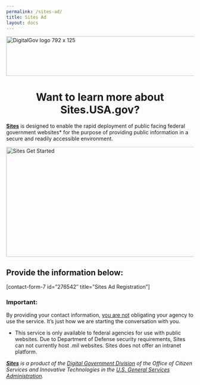 ```yaml
---
permalink: /sites-ad/
title: Sites Ad
layout: docs
---
```


[<img class="aligncenter wp-image-107152" src="https://s3.amazonaws.com/sitesusa/wp-content/uploads/sites/212/2014/01/logo.png" alt="DigitalGov logo 792 x 125" width="678" height="107" />](http://www.DigitalGov.gov)

<h1 style="text-align: center">
  Want to learn more about Sites.USA.gov?
</h1>

[**Sites**](https://sites.usa.gov/) is designed to enable the rapid deployment of public facing federal government websites* for the purpose of providing public information in a secure and readily accessible environment.

<img class="  aligncenter wp-image-271052" src="https://s3.amazonaws.com/sitesusa/wp-content/uploads/sites/212/2015/05/678-x-385-SITES-presentation3.jpg" alt="Sites Get Started" width="522" height="296" />

## **Provide the information below:**

[contact-form-7 id=&#8221;276542&#8243; title=&#8221;Sites Ad Registration&#8221;]

### Important:

By providing your contact information, <span style="text-decoration: underline">you are not</span> obligating your agency to use the service. It&#8217;s just how we are starting the conversation with you.

* This service is only available to federal agencies for use with public websites. Due to Department of Defense security requirements, Sites can not currently host .mil websites. Sites does not offer an intranet platform.

_[**Sites**](https://sites.usa.gov/) is a product of the [Digital Government Division](https://www.digitalgov.gov/about/) of the Office of Citizen Services and Innovative Technologies in the [U.S. General Services Administration](http://www.gsa.gov/)._